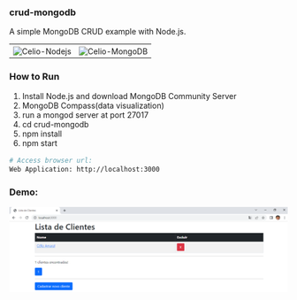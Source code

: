 ### crud-mongodb

A simple MongoDB CRUD example with Node.js.

<table>
  <tr>
    <td><img align="center" alt="Celio-Nodejs" height="30" width="40" src="https://cdn.jsdelivr.net/gh/devicons/devicon/icons/nodejs/nodejs-original.svg"></td>
    <td><img align="center" alt="Celio-MongoDB" height="40" width="40" src="https://cdn.jsdelivr.net/gh/devicons/devicon/icons/mongodb/mongodb-original-wordmark.svg"></td>
  </tr>
</table>

### How to Run

1. Install Node.js and download MongoDB Community Server
2. MongoDB Compass(data visualization)
3. run a mongod server at port 27017
4. cd crud-mongodb
5. npm install
6. npm start

```bash
# Access browser url:
Web Application: http://localhost:3000
```

### Demo:

![img1](https://github.com/CelioAmaral/Project_Node_MongoDB/blob/main/crud-mongodb/public/images/demo.png)
